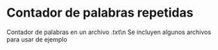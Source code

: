 # Contador de palabras repetidas
Contador de palabras en un archivo .txt\n
Se incluyen algunos archivos para usar de ejemplo
